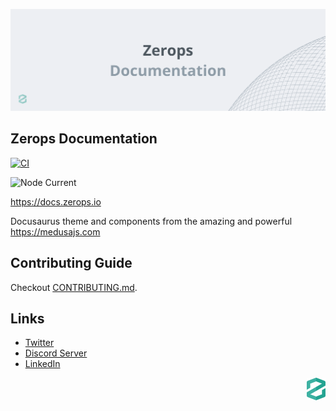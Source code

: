 ![Docs cover](https://github.com/zeropsio/recipe-shared-assets/blob/main/covers/svg/cover-docs.svg)

<h2>Zerops Documentation</h2>

[![CI](https://github.com/zeropsio/docs/actions/workflows/build.yml/badge.svg)](https://github.com/zeropsio/docs/actions/workflows/build.yml)

![Node Current](https://img.shields.io/node/v/18%20or%20above)


https://docs.zerops.io


Docusaurus theme and components from the amazing and powerful https://medusajs.com

## Contributing Guide

Checkout [CONTRIBUTING.md](https://github.com/zeropsio/docs/blob/main/CONTRIBUTING.md).


## Links

- [Twitter](https://x.com/zeropsio)
- [Discord Server](https://discord.gg/xxzmJSDKPT)
- [LinkedIn](https://www.linkedin.com/company/zerops)


<p align="end"><img height="36" src="https://github.com/zeropsio/recipe-shared-assets/blob/main/logos/zerops-green.svg" ></p>
